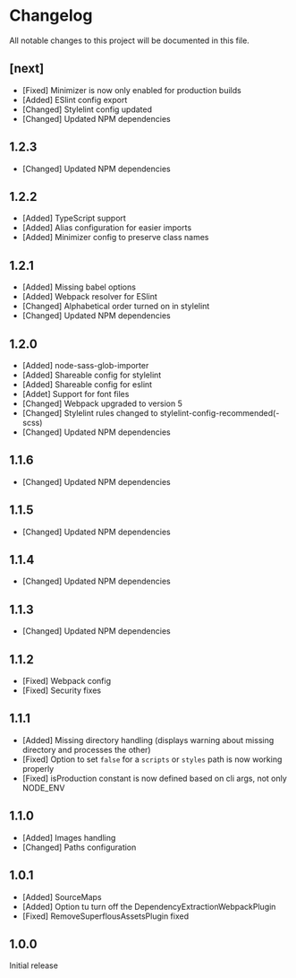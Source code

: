 # Changelog
All notable changes to this project will be documented in this file.

## [next]

* [Fixed] Minimizer is now only enabled for production builds
* [Added] ESlint config export
* [Changed] Stylelint config updated
* [Changed] Updated NPM dependencies

## 1.2.3

* [Changed] Updated NPM dependencies

## 1.2.2

* [Added] TypeScript support
* [Added] Alias configuration for easier imports
* [Added] Minimizer config to preserve class names

## 1.2.1

* [Added] Missing babel options
* [Added] Webpack resolver for ESlint
* [Changed] Alphabetical order turned on in stylelint
* [Changed] Updated NPM dependencies

## 1.2.0

* [Added] node-sass-glob-importer
* [Added] Shareable config for stylelint
* [Added] Shareable config for eslint
* [Addet] Support for font files
* [Changed] Webpack upgraded to version 5
* [Changed] Stylelint rules changed to stylelint-config-recommended(-scss)
* [Changed] Updated NPM dependencies

## 1.1.6

* [Changed] Updated NPM dependencies

## 1.1.5

* [Changed] Updated NPM dependencies

## 1.1.4

* [Changed] Updated NPM dependencies

## 1.1.3

* [Changed] Updated NPM dependencies

## 1.1.2

* [Fixed] Webpack config
* [Fixed] Security fixes

## 1.1.1

* [Added] Missing directory handling (displays warning about missing directory and processes the other)
* [Fixed] Option to set `false` for a `scripts` or `styles` path is now working properly
* [Fixed] isProduction constant is now defined based on cli args, not only NODE_ENV

## 1.1.0

* [Added] Images handling
* [Changed] Paths configuration

## 1.0.1

* [Added] SourceMaps
* [Added] Option tu turn off the DependencyExtractionWebpackPlugin
* [Fixed] RemoveSuperflousAssetsPlugin fixed

## 1.0.0

Initial release
